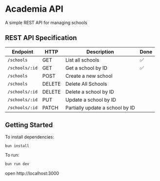 # Academia API

A simple REST API for managing schools

## REST API Specification

| Endpoint       | HTTP   | Description                     | Done |
| -------------- | ------ | ------------------------------- | ---- |
| `/schools`     | GET    | List all schools                | ✅   |
| `/schools/:id` | GET    | Get a school by ID              | ✅   |
| `/schools`     | POST   | Create a new school             |      |
| `/schools`     | DELETE | Delete All Schools              |      |
| `/schools/:id` | DELETE | Delete a school by ID           |      |
| `/schools/:id` | PUT    | Update a school by ID           |      |
| `/schools/:id` | PATCH  | Partially update a school by ID |      |

## Getting Started

To install dependencies:

```sh
bun install
```

To run:

```sh
bun run dev
```

open http://localhost:3000
